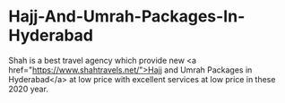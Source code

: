 # Hajj-And-Umrah-Packages-In-Hyderabad
Shah is a best travel agency which provide new  &lt;a href="https://www.shahtravels.net/">Hajj and Umrah Packages in Hyderabad&lt;/a> at low price with excellent services at low price in these 2020 year.

